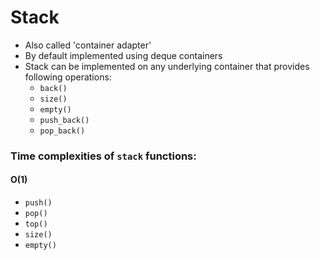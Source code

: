 # Stack
+ Also called 'container adapter'
+ By default implemented using deque containers
+ Stack can be implemented on any underlying container that provides following operations:
	+ `back()`
	+ `size()`
	+ `empty()`
	+ `push_back()`
	+ `pop_back()`

### Time complexities of `stack` functions:
#### O(1)
+ `push()`
+ `pop()`
+ `top()`
+ `size()`
+ `empty()`
